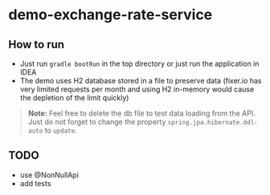 # demo-exchange-rate-service

## How to run

- Just run `gradle bootRun` in the top directory or just run the application in IDEA
- The demo uses H2 database stored in a file to preserve data (fixer.io has very limited requests per month and using H2 in-memory would cause the depletion of the limit quickly)

>**Note:** Feel free to delete the db file to test data loading from the API. Just do not forget to change the property `spring.jpa.hibernate.ddl-auto` to `update`. 

## TODO
- use @NonNullApi
- add tests